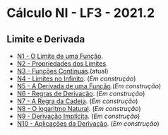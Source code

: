 # Cálculo NI - LF3 - 2021.2

## Limite e Derivada
- [N1 - O Limite de uma Função](https://ldsufrpe.github.io/calculon1/N1). 
- [N2 - Propriedades dos Limites](https://ldsufrpe.github.io/calculon1/N2). 
- [N3 - Funções Contínuas](https://ldsufrpe.github.io/calculon1/N3).(atual)
- [N4 - Limites no Infinito](https://ldsufrpe.github.io/calculo/SS1). (*Em construção*) 
- [N5 - A Derivada de uma Função](https://ldsufrpe.github.io/calculon1/SS1).(*Em construção*) 
- [N6 - Regras de Derivação](https://ldsufrpe.github.io/calculon1/SS1).  (*Em construção*) 
- [N7 - A Regra da Cadeia](https://ldsufrpe.github.io/calculon1/SS1).  (*Em construção*) 
- [N8 - O logaritmo Natural](https://ldsufrpe.github.io/calculo/SS1). (*Em construção*) 
- [N9 -  Derivação Implícita](https://ldsufrpe.github.io/calculo/SS1). (*Em construção*) 
- [N10 - Aplicações da Derivação](https://ldsufrpe.github.io/calculo/SS1). (*Em construção*)